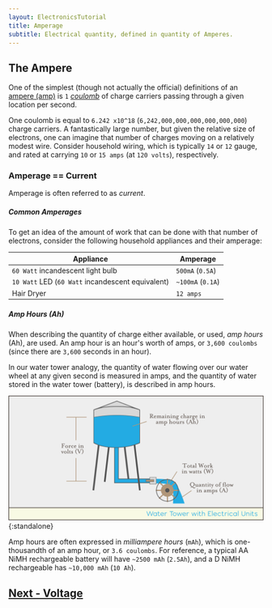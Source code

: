```yaml
---
layout: ElectronicsTutorial
title: Amperage
subtitle: Electrical quantity, defined in quantity of Amperes.
---
```


## The Ampere

One of the simplest (though not actually the official) definitions of an [ampere (amp)](https://en.wikipedia.org/wiki/Ampere) is `1` [_coulomb_](https://en.wikipedia.org/wiki/Coulomb) of charge carriers passing through a given location per second. 

One coulomb is equal to `6.242 x10^18` (`6,242,000,000,000,000,000,000`) charge carriers. A fantastically large number, but given the relative size of electrons, one can imagine that number of charges moving on a relatively modest wire. Consider household wiring, which is typically `14` or `12` gauge, and rated at carrying `10` or `15 amps` (at `120 volts`), respectively.

### Amperage == Current

Amperage is often referred to as _current_. 

##### Common Amperages

To get an idea of the amount of work that can be done with that number of electrons, consider the following household appliances and their amperage:

| Appliance                       | Amperage |
|---------------------------------|--------------|
| `60 Watt` incandescent light bulb | `500mA` (`0.5A`) |
| `10 Watt` LED (`60 Watt` incandescent equivalent) | `~100mA` (`0.1A`) |
| Hair Dryer | `12 amps` |

##### Amp Hours (Ah)

When describing the quantity of charge either available, or used, _amp hours_ (Ah), are used. An amp hour is an hour's worth of amps, or `3,600 coulombs` (since there are `3,600` seconds in an hour).

In our water tower analogy, the quantity of water flowing over our water wheel at any given second is measured in amps, and the quantity of water stored in the water tower (battery), is described in amp hours.

![Illustration of a water town analogy for electrical units: the remaining water in the tower is charge in amp hours, the pipe drop to valve is the force in volts, the spinning of the water wheel is total work in watts, and the quantity of flow is amps.](../Support_Files/Water_Tower_w_Units.svg){:standalone}

Amp hours are often expressed in _milliampere hours_ (`mAh`), which is one-thousandth of an amp hour, or `3.6 coulombs`. For reference, a typical AA NiMH rechargeable battery will have `~2500 mAh` (`2.5Ah`), and a D NiMH rechargeable has `~10,000 mAh` (`10 Ah`).

## [Next - Voltage](../Voltage)